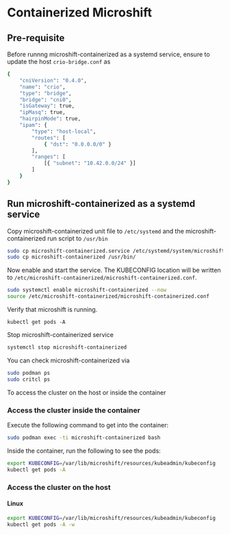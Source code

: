 # Containerized Microshift 

## Pre-requisite

Before runnng microshift-containerized as a systemd service, ensure to update the host `crio-bridge.conf` as

```bash
{
    "cniVersion": "0.4.0",
    "name": "crio",
    "type": "bridge",
    "bridge": "cni0",
    "isGateway": true,
    "ipMasq": true,
    "hairpinMode": true,
    "ipam": {
        "type": "host-local",
        "routes": [
            { "dst": "0.0.0.0/0" }
        ],
        "ranges": [
            [{ "subnet": "10.42.0.0/24" }]
        ]
    }
}
```
## Run microshift-containerized as a systemd service

Copy microshift-containerized unit file to `/etc/systemd` and the microshift-containerized run script to `/usr/bin`

```bash
sudo cp microshift-containerized.service /etc/systemd/system/microshift-containerized.service
sudo cp microshift-containerized /usr/bin/
```
Now enable and start the service. The KUBECONFIG location will be written to `/etc/microshift-containerized/microshift-containerized.conf`.    


```bash
sudo systemctl enable microshift-containerized --now
source /etc/microshift-containerized/microshift-containerized.conf
```

Verify that microshift is running.
```
kubectl get pods -A
```

Stop microshift-containerized service

```bash
systemctl stop microshift-containerized
```

You can check microshift-containerized via

```bash
sudo podman ps
sudo critcl ps
```

To access the cluster on the host or inside the container

### Access the cluster inside the container
Execute the following command to get into the container:

```bash
sudo podman exec -ti microshift-containerized bash
```
Inside the container, run the following to see the pods:

```bash
export KUBECONFIG=/var/lib/microshift/resources/kubeadmin/kubeconfig
kubectl get pods -A
```

### Access the cluster on the host
#### Linux
```bash
export KUBECONFIG=/var/lib/microshift/resources/kubeadmin/kubeconfig
kubectl get pods -A -w
```